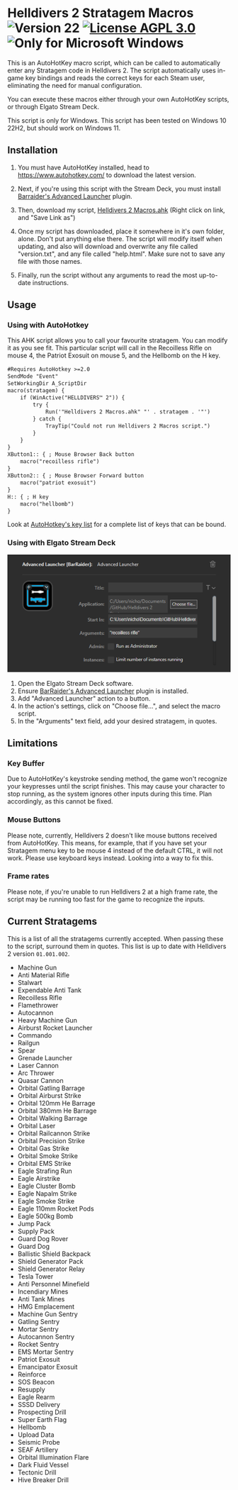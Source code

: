 # Helldivers 2 Stratagem Macros ![Version 22](https://img.shields.io/badge/Version-22-brightgreen?style=plastic) [![License AGPL 3.0](https://img.shields.io/github/license/NicholasDJM/Helldivers-2-Stratagem-Macros?color=blue&style=plastic)](/LICENSE.txt) ![Only for Microsoft Windows](https://img.shields.io/badge/Only%20for-Windows-blue?style=plastic)


This is an AutoHotKey macro script, which can be called to automatically enter any Stratagem code in Helldivers 2.
The script automatically uses in-game key bindings and reads the correct keys for each Steam user, eliminating the need for manual configuration.

You can execute these macros either through your own AutoHotKey scripts, or through Elgato Stream Deck.

This script is only for Windows. This script has been tested on Windows 10 22H2, but should work on Windows 11.



## Installation

1. You must have AutoHotKey installed, head to https://www.autohotkey.com/ to download the latest version.

2. Next, if you're using this script with the Stream Deck, you must install [Barraider's Advanced Launcher](https://marketplace.elgato.com/product/advanced-launcher-d9a289e4-9f61-4613-9f86-0069f5897125) plugin.

3. Then, download my script, <a href="https://raw.githubusercontent.com/NicholasDJM/Helldivers-2-Stratagem-Macros/main/Helldivers%202%20Macros.ahk" download="Helldivers 2 Macros.ahk">Helldivers 2 Macros.ahk</a> (Right click on link, and "Save Link as")

4. Once my script has downloaded, place it somewhere in it's own folder, alone. Don't put anything else there. The script will modify itself when updating, and also will download and overwrite any file called "version.txt", and any file called "help.html". Make sure not to save any file with those names.

5. Finally, run the script without any arguments to read the most up-to-date instructions.

## Usage

### Using with AutoHotkey
This AHK script allows you to call your favourite stratagem. You can modify it as you see fit. This particular script will call in the Recoilless Rifle on mouse 4, the Patriot Exosuit on mouse 5, and the Hellbomb on the H key.
```ahk
#Requires AutoHotkey >=2.0
SendMode "Event"
SetWorkingDir A_ScriptDir
macro(stratagem) {
	if (WinActive("HELLDIVERS™ 2")) {
		try {
			Run('"Helldivers 2 Macros.ahk" "' . stratagem . '"')
		} catch {
			TrayTip("Could not run Helldivers 2 Macros script.")
		}
	}
}
XButton1:: { ; Mouse Browser Back button
	macro("recoilless rifle")
}
XButton2:: { ; Mouse Browser Forward button
	macro("patriot exosuit")
}
H:: { ; H key
	macro("hellbomb")
}
```
Look at [AutoHotkey's key list](https://www.autohotkey.com/docs/v2/KeyList.htm) for a complete list of keys that can be bound.

### Using with Elgato Stream Deck

![A screenshot of Elgato Stream Deck software, showing BarRaider's Advanced Launcher action configured to launch "Helldivers 2 Macros.ahk" with an argument of "recoilless rifle".](/help/public/ExampleUsageWithStreamDeck.webp)

1. Open the Elgato Stream Deck software.
2. Ensure [BarRaider's Advanced Launcher](https://marketplace.elgato.com/product/advanced-launcher-d9a289e4-9f61-4613-9f86-0069f5897125) plugin is installed.
3. Add "Advanced Launcher" action to a button.
4. In the action's settings, click on "Choose file...", and select the macro script.
5. In the "Arguments" text field, add your desired stratagem, in quotes.


## Limitations

### Key Buffer
Due to AutoHotKey's keystroke sending method, the game won't recognize your keypresses until the script finishes. This may cause your character to stop running, as the system ignores other inputs during this time. Plan accordingly, as this cannot be fixed.


### Mouse Buttons
Please note, currently, Helldivers 2 doesn't like mouse buttons received from AutoHotKey. This means, for example, that if you have set your Stratagem menu key to be mouse 4 instead of the default CTRL, it will not work. Please use keyboard keys instead. Looking into a way to fix this.

### Frame rates
Please note, if you're unable to run Helldivers 2 at a high frame rate, the script may be running too fast for the game to recognize the inputs.

## Current Stratagems
This is a list of all the stratagems currently accepted. When passing these to the script, surround them in quotes.
This list is up to date with Helldivers 2 version `01.001.002`.

- Machine Gun
- Anti Material Rifle
- Stalwart
- Expendable Anti Tank
- Recoilless Rifle
- Flamethrower
- Autocannon
- Heavy Machine Gun
- Airburst Rocket Launcher
- Commando
- Railgun
- Spear
- Grenade Launcher
- Laser Cannon
- Arc Thrower
- Quasar Cannon
- Orbital Gatling Barrage
- Orbital Airburst Strike
- Orbital 120mm He Barrage
- Orbital 380mm He Barrage
- Orbital Walking Barrage
- Orbital Laser
- Orbital Railcannon Strike
- Orbital Precision Strike
- Orbital Gas Strike
- Orbital Smoke Strike
- Orbital EMS Strike
- Eagle Strafing Run
- Eagle Airstrike
- Eagle Cluster Bomb
- Eagle Napalm Strike
- Eagle Smoke Strike
- Eagle 110mm Rocket Pods
- Eagle 500kg Bomb
- Jump Pack
- Supply Pack
- Guard Dog Rover
- Guard Dog
- Ballistic Shield Backpack
- Shield Generator Pack
- Shield Generator Relay
- Tesla Tower
- Anti Personnel Minefield
- Incendiary Mines
- Anti Tank Mines
- HMG Emplacement
- Machine Gun Sentry
- Gatling Sentry
- Mortar Sentry
- Autocannon Sentry
- Rocket Sentry
- EMS Mortar Sentry
- Patriot Exosuit
- Emancipator Exosuit
- Reinforce
- SOS Beacon
- Resupply
- Eagle Rearm
- SSSD Delivery
- Prospecting Drill
- Super Earth Flag
- Hellbomb
- Upload Data
- Seismic Probe
- SEAF Artillery
- Orbital Illumination Flare
- Dark Fluid Vessel
- Tectonic Drill
- Hive Breaker Drill